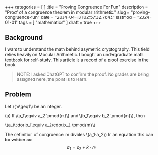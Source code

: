 +++
categories = [ ]
title = "Proving Congruence For Fun"
description = "Proof of a congruence theorem in modular arithmetic."
slug = "proving-congruence-fun"
date = "2024-04-18T02:57:32.764Z"
lastmod = "2024-01-01"
tags = [ "mathematics" ]
draft = true
+++

## Background

I want to understand the math behind asymetric cryptography.
This field relies heavily on Modular Arithmetic.
I bought an undergraduate math textbook for self-study.
This article is a record of a proof exercise in the book.
> NOTE: I asked ChatGPT to confirm the proof.
> No grades are being assigned here, the point is to learn.

## Problem

Let \\(m\geq1\\) be an integer.

(a) If \\(a_1\equiv a_2 \pmod{m}\\) and  \\(b_1\equiv b_2 \pmod{m}\\), then

\\(a_1\cdot b_1\equiv a_2\cdot b_2 \pmod{m}\\)

The definition of congruence:
m divides \\(a_1-a_2\\)
In an equation this can be written as:
$$a_1=a_2+k\cdot m$$

